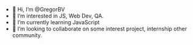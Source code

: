 - 👋 Hi, I’m @GregorBV 
- 👀 I’m interested in JS, Web Dev, QA.
- 🌱 I’m currently learning JavaScript
- 💞️ I’m looking to collaborate on some interest project, internship other community.


<!---
GregorBV/GregorBV is a ✨ special ✨ repository because its `README.md` (this file) appears on your GitHub profile.
You can click the Preview link to take a look at your changes.
--->
